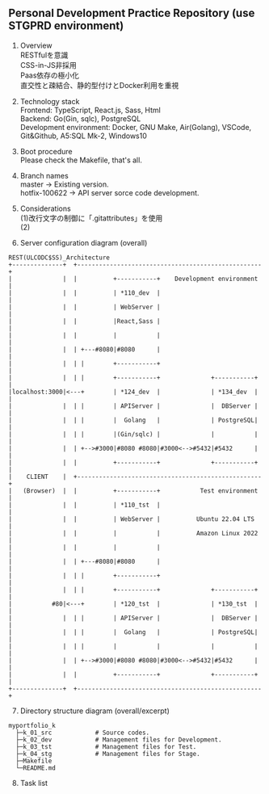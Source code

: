 ## Personal Development Practice Repository (use STGPRD environment)
1. Overview  
RESTfulを意識  
CSS-in-JS非採用  
Paas依存の極小化  
直交性と疎結合、静的型付けとDocker利用を重視  

2. Technology stack  
Frontend: TypeScript, React.js, Sass, Html  
Backend: Go(Gin, sqlc), PostgreSQL  
Development environment: Docker, GNU Make, Air(Golang), VSCode, Git&Github, A5:SQL Mk-2, Windows10  

3. Boot procedure  
Please check the Makefile, that's all.  

4. Branch names  
master -> Existing version.  
hotfix-100622 -> API server sorce code development.  
<!-- develop -> Next Version.  -->
<!-- release-*  -->
<!-- hotfix-100622 -->

5. Considerations  
(1)改行文字の制御に「.gitattributes」を使用  
(2)  

6. Server configuration diagram (overall)  
```
REST(ULCODC$SS)_Architecture
+--------------+  +---------------------------------------------------+
|              |  |          +-----------+    Development environment |
|              |  |          | *110_dev  |                            |
|              |  |          | WebServer |                            |
|              |  |          |React,Sass |                            |
|              |  |          |           |                            |
|              |  | +---#8080|#8080      |                            |
|              |  | |        +-----------+                            |
|              |  | |        +-----------+              +-----------+ |
|localhost:3000|<---+        | *124_dev  |              | *134_dev  | |
|              |  | |        | APIServer |              |  DBServer | |
|              |  | |        |  Golang   |              | PostgreSQL| |
|              |  | |        |(Gin/sqlc) |              |           | |
|              |  | +-->#3000|#8080 #8080|#3000<-->#5432|#5432      | |
|              |  |          +-----------+              +-----------+ |
|    CLIENT    |  +---------------------------------------------------+
|   (Browser)  |  |          +-----------+           Test environment |
|              |  |          | *110_tst  |                            |
|              |  |          | WebServer |          Ubuntu 22.04 LTS  |
|              |  |          |           |          Amazon Linux 2022 |
|              |  |          |           |                            |
|              |  | +---#8080|#8080      |                            |
|              |  | |        +-----------+                            |
|              |  | |        +-----------+              +-----------+ |
|           #80|<---+        | *120_tst  |              | *130_tst  | |
|              |  | |        | APIServer |              |  DBServer | |
|              |  | |        |  Golang   |              | PostgreSQL| |
|              |  | |        |           |              |           | |
|              |  | +-->#3000|#8080 #8080|#3000<-->#5432|#5432      | |
|              |  |          +-----------+              +-----------+ |
+--------------+  +---------------------------------------------------+
```
7. Directory structure diagram (overall/excerpt)  
```
myportfolio_k
  ├─k_01_src            # Source codes.
  ├─k_02_dev            # Management files for Development.
  ├─k_03_tst            # Management files for Test.
  ├─k_04_stg            # Management files for Stage.
  ├─Makefile
  └─README.md
```

8. Task list  


<!--
使いやすさを優先せず、１０年後でも理解できるコードを！

-->
